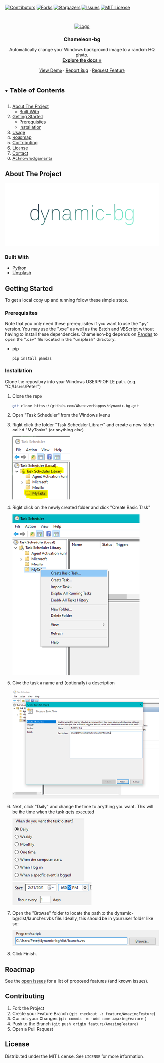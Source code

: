 [![Contributors][contributors-shield]][contributors-url]
[![Forks][forks-shield]][forks-url]
[![Stargazers][stars-shield]][stars-url]
[![Issues][issues-shield]][issues-url]
[![MIT License][license-shield]][license-url]



<!-- PROJECT LOGO -->
<br />
<p align="center">
  <a href="https://github.com/WhateverHappns/dynamic-bg">
    <img src="https://www.svgrepo.com/show/21256/chameleon.svg" alt="Logo" width="80" height="80">
  </a>

  <h3 align="center">Chameleon-bg</h3>

  <p align="center">
    Automatically change your Windows background image to a random HQ photo.
    <br />
    <a href="https://github.com/WhateverHappns/dynamic-bg"><strong>Explore the docs »</strong></a>
    <br />
    <br />
    <a href="https://github.com/WhateverHappns/dynamic-bg">View Demo</a>
    ·
    <a href="https://github.com/WhateverHappns/dynamic-bg/issues">Report Bug</a>
    ·
    <a href="https://github.com/WhateverHappns/dynamic-bg/issues">Request Feature</a>
  </p>
</p>



<!-- TABLE OF CONTENTS -->
<details open="open">
  <summary><h2 style="display: inline-block">Table of Contents</h2></summary>
  <ol>
    <li>
      <a href="#about-the-project">About The Project</a>
      <ul>
        <li><a href="#built-with">Built With</a></li>
      </ul>
    </li>
    <li>
      <a href="#getting-started">Getting Started</a>
      <ul>
        <li><a href="#prerequisites">Prerequisites</a></li>
        <li><a href="#installation">Installation</a></li>
      </ul>
    </li>
    <li><a href="#usage">Usage</a></li>
    <li><a href="#roadmap">Roadmap</a></li>
    <li><a href="#contributing">Contributing</a></li>
    <li><a href="#license">License</a></li>
    <li><a href="#contact">Contact</a></li>
    <li><a href="#acknowledgements">Acknowledgements</a></li>
  </ol>
</details>



<!-- ABOUT THE PROJECT -->
## About The Project

![Product Name Screen Shot](images/cover.png)
<!--
Here's a blank template to get started:
**To avoid retyping too much info. Do a search and replace with your text editor for the following:**
`WhateverHappns`, `dynamic-db`, `twitter_handle`, `email`, `project_title`, `project_description`
-->


### Built With

* [Python](https://www.python.org)
* [Unsplash](https://unsplash.com)



<!-- GETTING STARTED -->
## Getting Started

To get a local copy up and running follow these simple steps.

### Prerequisites

Note that you only need these prerequisites if you want to use the ".py" version. You may use the ".exe" as well as the Batch and VBScript without having to install these dependencies.
Chameleon-bg depends on [Pandas](https://pypi.org/project/pandas/) to open the ".csv" file located in the "unsplash" directory.
* pip 
  ```sh
  pip install pandas
  ```

### Installation

Clone the repository into your Windows USERPROFILE path. (e.g. "C:/Users/Peter")

1. Clone the repo
   ```sh
   git clone https://github.com/WhateverHappns/dynamic-bg.git
   ```
2. Open "Task Scheduler" from the Windows Menu

3. Right click the folder "Task Scheduler Library" and create a new folder called "MyTasks" (or anything else)

   ![Image 1](images/Capture.PNG)

4. Right click on the newly created folder and click "Create Basic Task"

   ![Image 2](images/CaptureClick.png)

5. Give the task a name and (optionally) a description

   ![Image 3](images/Capture2.PNG)

6. Next, click "Daily" and change the time to anything you want. This will be the time when the task gets executed

   ![Image 4](images/Capture3.PNG) ![Image 5](images/Capture4.PNG)

7. Open the "Browse" folder to locate the path to the dynamic-bg/dist/launcher.vbs file. Ideally, this should be in your user folder like so:

   ![Image 6](images/Capture5.PNG)

8. Click Finish.


<!-- USAGE EXAMPLES
## Usage

Use this space to show useful examples of how a project can be used. Additional screenshots, code examples and demos work well in this space. You may also link to more resources.

_For more examples, please refer to the [Documentation](https://example.com)_
-->



<!-- ROADMAP -->
## Roadmap

See the [open issues](https://github.com/WhateverHappns/dynamic-bg/issues) for a list of proposed features (and known issues).



<!-- CONTRIBUTING -->
## Contributing

1. Fork the Project
2. Create your Feature Branch (`git checkout -b feature/AmazingFeature`)
3. Commit your Changes (`git commit -m 'Add some AmazingFeature'`)
4. Push to the Branch (`git push origin feature/AmazingFeature`)
5. Open a Pull Request



<!-- LICENSE -->
## License

Distributed under the MIT License. See `LICENSE` for more information.


<!-- MARKDOWN LINKS & IMAGES -->
<!-- https://www.markdownguide.org/basic-syntax/#reference-style-links -->
[contributors-shield]: https://img.shields.io/github/contributors/WhateverHappns/dynamic-bg.svg?style=for-the-badge
[contributors-url]: https://github.com/WhateverHappns/dynamic-bg/graphs/contributors
[forks-shield]: https://img.shields.io/github/forks/WhateverHappns/dynamic-bg.svg?style=for-the-badge
[forks-url]: https://github.com/WhateverHappns/dynamic-bg/network/members
[stars-shield]: https://img.shields.io/github/stars/WhateverHappns/dynamic-bg.svg?style=for-the-badge
[stars-url]: https://github.com/WhateverHappns/dynamic-bg/stargazers
[issues-shield]: https://img.shields.io/github/issues/WhateverHappns/repo.svg?style=for-the-badge
[issues-url]: https://github.com/WhateverHappns/dynamic-bg/issues
[license-shield]: https://img.shields.io/github/license/WhateverHappns/dynamic-bg.svg?style=for-the-badge
[license-url]: https://github.com/WhateverHappns/dynamic-bg/blob/master/LICENSE
